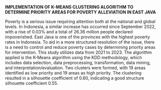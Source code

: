 **IMPLEMENTATION OF K-MEANS CLUSTERING 
ALGORITHM TO DETERMINE PRIORITY 
AREAS FOR POVERTY ALLEVIATION
 IN EAST JAVA**

Poverty is a serious issue requiring attention both at the national and global levels. In Indonesia, a similar increase has occurred since September 2022, with a rise of 0.03% and a total of 26.36 million people declared impoverished. East Java is one of the provinces with the highest poverty rates in Indonesia. To aid in a more structured resolution of the issue, there is a need to control and reduce poverty cases by determining priority areas for intervention. This study utilizes data from 2021 to 2023. The algorithm applied is the K-Means algorithm using the KDD methodology, which includes data selection, data preprocessing, transformation, data mining, and interpretation/evaluation. Two clusters were formed, with 19 areas identified as low priority and 19 areas as high priority. The clustering resulted in a silhouette coefficient of 0.60, indicating a good structure silhouette coefficient 0.55. 
